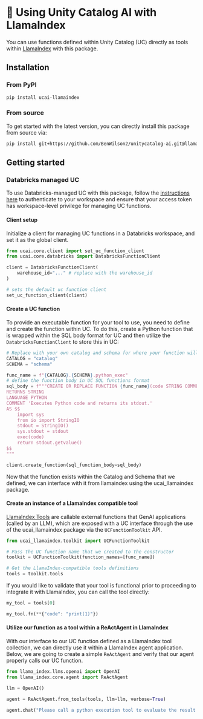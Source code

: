 # 🦙 Using Unity Catalog AI with LlamaIndex

You can use functions defined within Unity Catalog (UC) directly as tools within [LlamaIndex](https://docs.llamaindex.ai/en/stable/) with this package.

## Installation

### From PyPI

```sh
pip install ucai-llamaindex
```

### From source

To get started with the latest version, you can directly install this package from source via:

<!-- TODO: update this to the actual path where the repo's main branch will live -->
```sh
pip install git+https://github.com/BenWilson2/unitycatalog-ai.git@llama-tool#subdirectory=integrations/llama_index
```

## Getting started

### Databricks managed UC

To use Databricks-managed UC with this package, follow the [instructions here](https://docs.databricks.com/en/dev-tools/cli/authentication.html#authentication-for-the-databricks-cli) to authenticate to your workspace and ensure that your access token has workspace-level privilege for managing UC functions.

#### Client setup

Initialize a client for managing UC functions in a Databricks workspace, and set it as the global client.

```python
from ucai.core.client import set_uc_function_client
from ucai.core.databricks import DatabricksFunctionClient

client = DatabricksFunctionClient(
    warehouse_id="..." # replace with the warehouse_id
)

# sets the default uc function client
set_uc_function_client(client)
```

#### Create a UC function

To provide an executable function for your tool to use, you need to define and create the function within UC. To do this,
create a Python function that is wrapped within the SQL body format for UC and then utilize the `DatabricksFunctionClient` to store this in UC:

```python
# Replace with your own catalog and schema for where your function will be stored
CATALOG = "catalog"
SCHEMA = "schema"

func_name = f"{CATALOG}.{SCHEMA}.python_exec"
# define the function body in UC SQL functions format
sql_body = f"""CREATE OR REPLACE FUNCTION {func_name}(code STRING COMMENT 'Python code to execute. Remember to print the final result to stdout.')
RETURNS STRING
LANGUAGE PYTHON
COMMENT 'Executes Python code and returns its stdout.'
AS $$
    import sys
    from io import StringIO
    stdout = StringIO()
    sys.stdout = stdout
    exec(code)
    return stdout.getvalue()
$$
"""

client.create_function(sql_function_body=sql_body)
```

Now that the function exists within the Catalog and Schema that we defined, we can interface with it from llamaindex using the ucai_llamaindex package.

#### Create an instance of a LlamaIndex compatible tool

[LlamaIndex Tools](https://docs.llamaindex.ai/en/stable/module_guides/deploying/agents/tools/) are callable external functions that GenAI applications (called by
an LLM), which are exposed with a UC interface through the use of the ucai_llamaindex package via the `UCFunctionToolkit` API.

```python
from ucai_llamaindex.toolkit import UCFunctionToolkit

# Pass the UC function name that we created to the constructor
toolkit = UCFunctionToolkit(function_names=[func_name])

# Get the LlamaIndex-compatible tools definitions
tools = toolkit.tools
```

If you would like to validate that your tool is functional prior to proceeding to integrate it with LlamaIndex, you can call the tool directly:

```python
my_tool = tools[0]

my_tool.fn(**{"code": "print(1)"})
```

#### Utilize our function as a tool within a ReActAgent in LlamaIndex

With our interface to our UC function defined as a LlamaIndex tool collection, we can directly use it within a LlamaIndex agent application.
Below, we are going to create a simple `ReActAgent` and verify that our agent properly calls our UC function.

```python
from llama_index.llms.openai import OpenAI
from llama_index.core.agent import ReActAgent

llm = OpenAI()

agent = ReActAgent.from_tools(tools, llm=llm, verbose=True)

agent.chat("Please call a python execution tool to evaluate the result of 42 + 97.")
```
